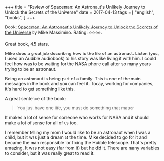 +++
title = "Review of Spaceman: An Astronaut's Unlikely Journey to Unlock the Secrets of the Universe"
date = 2017-04-13
tags = [
    "english",
    "books",
]
+++

Book: [Spaceman: An Astronaut's Unlikely Journey to Unlock the Secrets of the Universe](https://www.goodreads.com/book/show/28439264) by Mike Massimino. Rating: ⭐️⭐️⭐️⭐️.

Great book, 4.5 stars.

Mike does a great job describing how is the life of an astronaut. Listen (yes, I used an Audible audiobook) to his story was like living it with him. I could feel how was to be waiting for the NASA phone call after so many years trying to be an astronaut.

Being an astronaut is being part of a family. This is one of the main messages in the book and you can feel it. Today, working for companies, it's hard to get something like this.

A great sentence of the book:


> You just have one life, you must do something that matter


It makes a lot of sense for someone who works for NASA and it should make a lot of sense for all of us too.

I remember telling my mom I would like to be an astronaut when I was a child, but it was just a dream at the time. Mike decided to go for it and became the man responsible for fixing the Hubble telescope. That's pretty amazing. It was not easy (far from it) but he did it. There are many variables to consider, but it was really great to read it.
